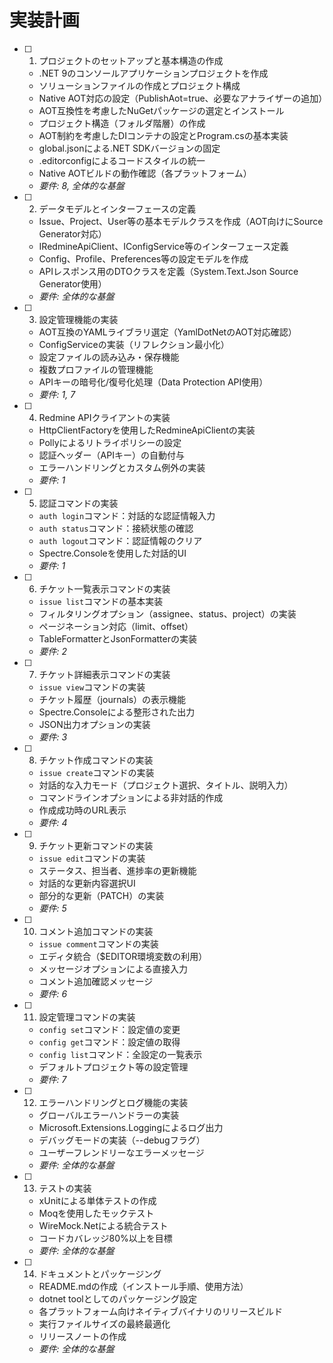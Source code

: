 # 実装計画

- [ ] 1. プロジェクトのセットアップと基本構造の作成
  - .NET 9のコンソールアプリケーションプロジェクトを作成
  - ソリューションファイルの作成とプロジェクト構成
  - Native AOT対応の設定（PublishAot=true、必要なアナライザーの追加）
  - AOT互換性を考慮したNuGetパッケージの選定とインストール
  - プロジェクト構造（フォルダ階層）の作成
  - AOT制約を考慮したDIコンテナの設定とProgram.csの基本実装
  - global.jsonによる.NET SDKバージョンの固定
  - .editorconfigによるコードスタイルの統一
  - Native AOTビルドの動作確認（各プラットフォーム）
  - _要件: 8, 全体的な基盤_

- [ ] 2. データモデルとインターフェースの定義
  - Issue、Project、User等の基本モデルクラスを作成（AOT向けにSource Generator対応）
  - IRedmineApiClient、IConfigService等のインターフェース定義
  - Config、Profile、Preferences等の設定モデルを作成
  - APIレスポンス用のDTOクラスを定義（System.Text.Json Source Generator使用）
  - _要件: 全体的な基盤_

- [ ] 3. 設定管理機能の実装
  - AOT互換のYAMLライブラリ選定（YamlDotNetのAOT対応確認）
  - ConfigServiceの実装（リフレクション最小化）
  - 設定ファイルの読み込み・保存機能
  - 複数プロファイルの管理機能
  - APIキーの暗号化/復号化処理（Data Protection API使用）
  - _要件: 1, 7_

- [ ] 4. Redmine APIクライアントの実装
  - HttpClientFactoryを使用したRedmineApiClientの実装
  - Pollyによるリトライポリシーの設定
  - 認証ヘッダー（APIキー）の自動付与
  - エラーハンドリングとカスタム例外の実装
  - _要件: 1_

- [ ] 5. 認証コマンドの実装
  - `auth login`コマンド：対話的な認証情報入力
  - `auth status`コマンド：接続状態の確認
  - `auth logout`コマンド：認証情報のクリア
  - Spectre.Consoleを使用した対話的UI
  - _要件: 1_

- [ ] 6. チケット一覧表示コマンドの実装
  - `issue list`コマンドの基本実装
  - フィルタリングオプション（assignee、status、project）の実装
  - ページネーション対応（limit、offset）
  - TableFormatterとJsonFormatterの実装
  - _要件: 2_

- [ ] 7. チケット詳細表示コマンドの実装
  - `issue view`コマンドの実装
  - チケット履歴（journals）の表示機能
  - Spectre.Consoleによる整形された出力
  - JSON出力オプションの実装
  - _要件: 3_

- [ ] 8. チケット作成コマンドの実装
  - `issue create`コマンドの実装
  - 対話的な入力モード（プロジェクト選択、タイトル、説明入力）
  - コマンドラインオプションによる非対話的作成
  - 作成成功時のURL表示
  - _要件: 4_

- [ ] 9. チケット更新コマンドの実装
  - `issue edit`コマンドの実装
  - ステータス、担当者、進捗率の更新機能
  - 対話的な更新内容選択UI
  - 部分的な更新（PATCH）の実装
  - _要件: 5_

- [ ] 10. コメント追加コマンドの実装
  - `issue comment`コマンドの実装
  - エディタ統合（$EDITOR環境変数の利用）
  - メッセージオプションによる直接入力
  - コメント追加確認メッセージ
  - _要件: 6_

- [ ] 11. 設定管理コマンドの実装
  - `config set`コマンド：設定値の変更
  - `config get`コマンド：設定値の取得
  - `config list`コマンド：全設定の一覧表示
  - デフォルトプロジェクト等の設定管理
  - _要件: 7_

- [ ] 12. エラーハンドリングとログ機能の実装
  - グローバルエラーハンドラーの実装
  - Microsoft.Extensions.Loggingによるログ出力
  - デバッグモードの実装（--debugフラグ）
  - ユーザーフレンドリーなエラーメッセージ
  - _要件: 全体的な基盤_

- [ ] 13. テストの実装
  - xUnitによる単体テストの作成
  - Moqを使用したモックテスト
  - WireMock.Netによる統合テスト
  - コードカバレッジ80%以上を目標
  - _要件: 全体的な基盤_

- [ ] 14. ドキュメントとパッケージング
  - README.mdの作成（インストール手順、使用方法）
  - dotnet toolとしてのパッケージング設定
  - 各プラットフォーム向けネイティブバイナリのリリースビルド
  - 実行ファイルサイズの最終最適化
  - リリースノートの作成
  - _要件: 全体的な基盤_